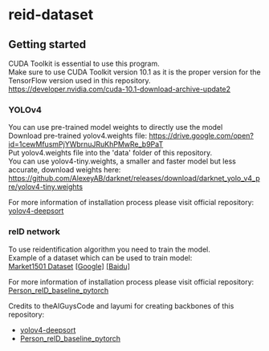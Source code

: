 # reid-dataset

## Getting started
CUDA Toolkit is essential to use this program. <br>
Make sure to use CUDA Toolkit version 10.1 as it is the proper version for the TensorFlow version used in this repository.
https://developer.nvidia.com/cuda-10.1-download-archive-update2
### YOLOv4
You can use pre-trained model weights to directly use the model <br>
Download pre-trained yolov4.weights file: https://drive.google.com/open?id=1cewMfusmPjYWbrnuJRuKhPMwRe_b9PaT <br>
Put yolov4.weights file into the 'data' folder of this repository. <br>
You can use yolov4-tiny.weights, a smaller and faster model but less accurate, download weights here: https://github.com/AlexeyAB/darknet/releases/download/darknet_yolo_v4_pre/yolov4-tiny.weights

For more information of installation process please visit official repository: [yolov4-deepsort](https://github.com/theAIGuysCode/yolov4-deepsort) <br>

### reID network
To use reidentification algorithm you need to train the model. <br>
Example of a dataset which can be used to train model: <br>
[Market1501 Dataset](http://www.liangzheng.com.cn/Project/project_reid.html) [[Google]](https://drive.google.com/file/d/0B8-rUzbwVRk0c054eEozWG9COHM/view) [[Baidu]](https://pan.baidu.com/s/1ntIi2Op) 

For more information of installation process please visit official repository: [Person_reID_baseline_pytorch](https://github.com/layumi/Person_reID_baseline_pytorch)

Credits to theAIGuysCode and layumi for creating backbones of this repository:
 * [yolov4-deepsort](https://github.com/theAIGuysCode/yolov4-deepsort)
 * [Person_reID_baseline_pytorch](https://github.com/layumi/Person_reID_baseline_pytorch)
